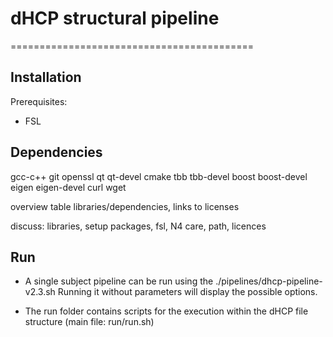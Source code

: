 # dHCP structural pipeline
==========================================

Installation
------------
Prerequisites:
- FSL


Dependencies
------------
gcc-c++ git
openssl qt qt-devel
cmake tbb tbb-devel boost boost-devel eigen eigen-devel
curl wget

overview table libraries/dependencies, links to licenses

discuss: libraries, setup packages, fsl, N4 care, path, licences



Run
------------
- A single subject pipeline can be run using the ./pipelines/dhcp-pipeline-v2.3.sh 
Running it without parameters will display the possible options.

- The run folder contains scripts for the execution within the dHCP file structure (main file: run/run.sh)
